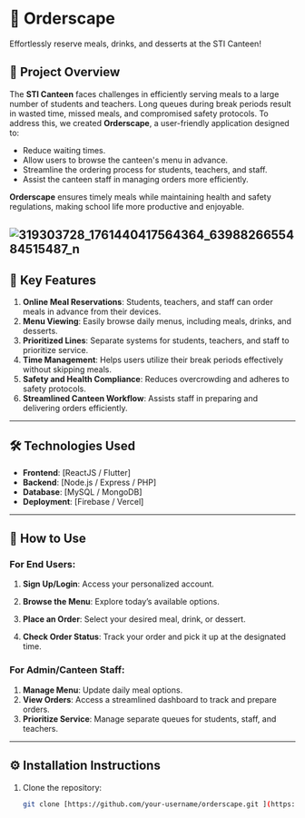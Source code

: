 
# 📱 Orderscape  
Effortlessly reserve meals, drinks, and desserts at the STI Canteen!  

## 📝 Project Overview  
The **STI Canteen** faces challenges in efficiently serving meals to a large number of students and teachers. Long queues during break periods result in wasted time, missed meals, and compromised safety protocols. To address this, we created **Orderscape**, a user-friendly application designed to:  
- Reduce waiting times.  
- Allow users to browse the canteen's menu in advance.  
- Streamline the ordering process for students, teachers, and staff.  
- Assist the canteen staff in managing orders more efficiently.  

**Orderscape** ensures timely meals while maintaining health and safety regulations, making school life more productive and enjoyable.  

![319303728_1761440417564364_6398826655484515487_n](https://github.com/user-attachments/assets/50fd4d90-b937-407c-90f4-9a4a8a55bac6)
---

## 🌟 Key Features  
1. **Online Meal Reservations**: Students, teachers, and staff can order meals in advance from their devices.  
2. **Menu Viewing**: Easily browse daily menus, including meals, drinks, and desserts.  
3. **Prioritized Lines**: Separate systems for students, teachers, and staff to prioritize service.  
4. **Time Management**: Helps users utilize their break periods effectively without skipping meals.  
5. **Safety and Health Compliance**: Reduces overcrowding and adheres to safety protocols.  
6. **Streamlined Canteen Workflow**: Assists staff in preparing and delivering orders efficiently.  

---

## 🛠️ Technologies Used  
- **Frontend**: [ReactJS / Flutter]  
- **Backend**: [Node.js / Express / PHP]  
- **Database**: [MySQL / MongoDB]  
- **Deployment**: [Firebase / Vercel]  

---

## 🚀 How to Use  
### For End Users:  
1. **Sign Up/Login**: Access your personalized account. 


2. **Browse the Menu**: Explore today’s available options.  
3. **Place an Order**: Select your desired meal, drink, or dessert.  
4. **Check Order Status**: Track your order and pick it up at the designated time.  

### For Admin/Canteen Staff:  
1. **Manage Menu**: Update daily meal options.  
2. **View Orders**: Access a streamlined dashboard to track and prepare orders.  
3. **Prioritize Service**: Manage separate queues for students, staff, and teachers.  

---

## ⚙️ Installation Instructions  
1. Clone the repository:  
   ```bash  
   git clone [https://github.com/your-username/orderscape.git ](https://github.com/Fonzy0508/Orderscape.git) 









